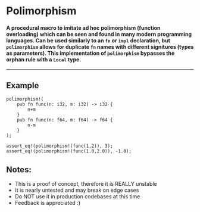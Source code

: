 # Polimorphism
#### A procedural macro to imitate ad hoc polimorphism (function overloading) which can be seen and found in many modern programming languages. Can be used similarly to an `fn` or `impl` declaration, but `polimorphism` allows for duplicate `fn` names with different signitures (types as parameters). This implementation of `polimorphism` bypasses the orphan rule with a `Local` type.
---
## Example
```
polimorphism!(
    pub fn func(n: i32, m: i32) -> i32 {
        n+m
    }
    pub fn func(n: f64, m: f64) -> f64 {
        n-m
    }
);

assert_eq!(polimorphism!(func(1,2)), 3);
assert_eq!(polimorphism!(func(1.0,2.0)), -1.0);
```
## Notes:
- This is a proof of concept, therefore it is REALLY unstable
- It is nearly untested and may break on edge cases
- Do NOT use it in production codebases at this time
- Feedback is appreciated :)
